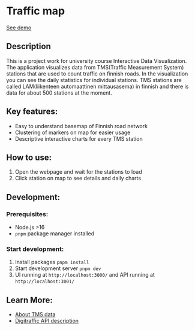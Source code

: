 # Traffic map

[See demo](https://tms.hyytiala.fi/)

## Description

This is a project work for university course Interactive Data Visualization. The application visualizes data from TMS(Traffic Measurement System) stations that are used to count traffic on finnish roads. In the visualization you can see the daily statistics for individual stations. TMS stations are called LAM(liikenteen automaattinen mittausasema) in finnish and there is data for about 500 stations at the moment.

## Key features:

- Easy to understand basemap of Finnish road network
- Clustering of markers on map for easier usage
- Descriptive interactive charts for every TMS station

## How to use:

1. Open the webpage and wait for the stations to load
2. Click station on map to see details and daily charts

## Development:

### Prerequisites:

- Node.js >16
- `pnpm` package manager installed

### Start development:

1. Install packages `pnpm install`
2. Start development server `pnpm dev`
3. UI running at `http://localhost:3000/` and API running at `http://localhost:3001/`

## Learn More:

- [About TMS data](https://www.digitraffic.fi/en/road-traffic/lam/)
- [Digitraffic API description](https://www.digitraffic.fi/en/road-traffic/)
